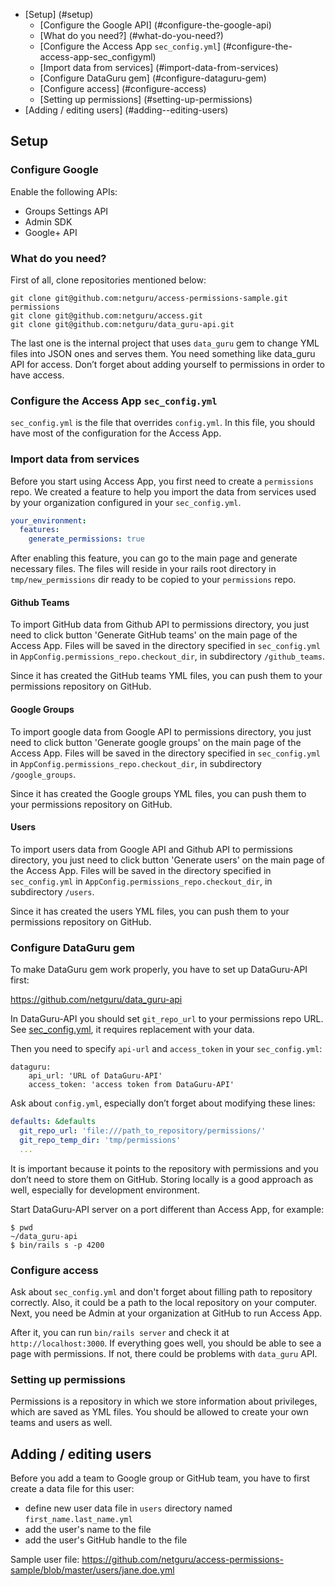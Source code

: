 - [Setup] (#setup)
  - [Configure the Google API] (#configure-the-google-api)
  - [What do you need?] (#what-do-you-need?)
  - [Configure the Access App `sec_config.yml`] (#configure-the-access-app-sec_configyml)
  - [Import data from services] (#import-data-from-services)
  - [Configure DataGuru gem] (#configure-dataguru-gem)
  - [Configure access] (#configure-access)
  - [Setting up permissions] (#setting-up-permissions)
- [Adding / editing users] (#adding--editing-users)

## Setup

### Configure Google
Enable the following APIs:

- Groups Settings API
- Admin SDK
- Google+ API

### What do you need?

First of all, clone repositories mentioned below:

```
git clone git@github.com:netguru/access-permissions-sample.git permissions
git clone git@github.com:netguru/access.git
git clone git@github.com:netguru/data_guru-api.git
```

The last one is the internal project that uses `data_guru` gem to change YML files into JSON ones and serves them. You need something like data_guru API for access.
Don’t forget about adding yourself to permissions in order to have access.

### Configure the Access App `sec_config.yml`
`sec_config.yml` is the file that overrides `config.yml`. In this file, you should have most of the configuration for the Access App.

### Import data from services
Before you start using Access App, you first need to create a `permissions` repo. We created a feature to help you import the data from services used by your organization configured in your `sec_config.yml`.

```yaml
your_environment:
  features:
    generate_permissions: true
```

After enabling this feature, you can go to the main page and generate necessary files. The files will reside in your rails root directory in `tmp/new_permissions` dir ready to be copied to your `permissions` repo.

#### Github Teams
To import GitHub data from Github API to permissions directory, you just need to click button 'Generate GitHub teams' on the main page of the Access App. Files will be saved in the directory specified in `sec_config.yml` in `AppConfig.permissions_repo.checkout_dir`, in subdirectory `/github_teams`.

Since it has created the GitHub teams YML files, you can push them to your permissions repository on GitHub.

#### Google Groups
To import google data from Google API to permissions directory, you just need to click button 'Generate google groups' on the main page of the Access App. Files will be saved in the directory specified in `sec_config.yml` in `AppConfig.permissions_repo.checkout_dir`, in subdirectory `/google_groups`.

Since it has created the Google groups YML files, you can push them to your permissions repository on GitHub.

#### Users
To import users data from Google API and Github API to permissions directory, you just need to click button 'Generate users' on the main page of the Access App. Files will be saved in the directory specified in `sec_config.yml` in `AppConfig.permissions_repo.checkout_dir`, in subdirectory `/users`.

Since it has created the users YML files, you can push them to your permissions repository on GitHub.

### Configure DataGuru gem
To make DataGuru gem work properly, you have to set up DataGuru-API first:

https://github.com/netguru/data_guru-api

In DataGuru-API you should set `git_repo_url` to your permissions repo URL. See [sec_config.yml](https://github.com/netguru/access/blob/master/config/sec_config.yml.sample#L6-L8), it requires replacement with your data.

Then you need to specify `api-url` and `access_token` in your `sec_config.yml`:

```
dataguru:
    api_url: 'URL of DataGuru-API'
    access_token: 'access token from DataGuru-API'
```

Ask about `config.yml`, especially don’t forget about modifying these lines:

```yml
defaults: &defaults
  git_repo_url: 'file:///path_to_repository/permissions/'
  git_repo_temp_dir: 'tmp/permissions'
  ...
```
It is important because it points to the repository with permissions and you don’t need to store them on GitHub. Storing locally is a good approach as well, especially for development environment.

Start DataGuru-API server on a port different than Access App, for example:

```
$ pwd
~/data_guru-api
$ bin/rails s -p 4200
```

### Configure access
Ask about `sec_config.yml` and don't forget about filling path to repository correctly. Also, it could be a path to the local repository on your computer.
Next, you need be Admin at your organization at GitHub to run Access App.

After it, you can run `bin/rails server` and check it at `http://localhost:3000`. If everything goes well, you should be able to see a page with permissions. If not, there could be problems with `data_guru` API.

### Setting up permissions
Permissions is a repository in which we store information about privileges, which are saved as YML files. You should be allowed to create your own teams and users as well.

## Adding / editing users
Before you add a team to Google group or GitHub team, you have to first create a data file for this user:

- define new user data file in `users` directory named `first_name.last_name.yml`
- add the user's name to the file
- add the user's GitHub handle to the file

Sample user file: https://github.com/netguru/access-permissions-sample/blob/master/users/jane.doe.yml
